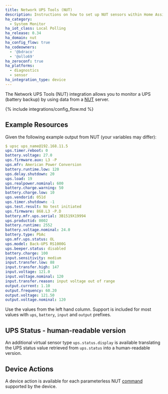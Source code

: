```yaml
---
title: Network UPS Tools (NUT)
description: Instructions on how to set up NUT sensors within Home Assistant.
ha_category:
  - System Monitor
ha_iot_class: Local Polling
ha_release: 0.34
ha_domain: nut
ha_config_flow: true
ha_codeowners:
  - '@bdraco'
  - '@ollo69'
ha_zeroconf: true
ha_platforms:
  - diagnostics
  - sensor
ha_integration_type: device
---
```


The Network UPS Tools (NUT) integration allows you to monitor a UPS
(battery backup) by using data from a [NUT](https://networkupstools.org/)
server.

{% include integrations/config_flow.md %}

## Example Resources

Given the following example output from NUT (your variables may differ):

```yaml
$ upsc ups_name@192.168.11.5
ups.timer.reboot: 0
battery.voltage: 27.0
ups.firmware.aux: L3 -P
ups.mfr: American Power Conversion
battery.runtime.low: 120
ups.delay.shutdown: 20
ups.load: 19
ups.realpower.nominal: 600
battery.charge.warning: 50
battery.charge.low: 10
ups.vendorid: 051d
ups.timer.shutdown: -1
ups.test.result: No test initiated
ups.firmware: 868.L3 -P.D
battery.mfr.ups.serial: 3B1519X19994
ups.productid: 0002
battery.runtime: 2552
battery.voltage.nominal: 24.0
battery.type: PbAc
ups.mfr.ups.status: OL
ups.model: Back-UPS RS1000G
ups.beeper.status: disabled
battery.charge: 100
input.sensitivity: medium
input.transfer.low: 88
input.transfer.high: 147
input.voltage: 121.0
input.voltage.nominal: 120
input.transfer.reason: input voltage out of range
output.current: 1.10
output.frequency: 60.20
output.voltage: 121.50
output.voltage.nominal: 120
```

Use the values from the left hand column. Support is included for most
values with `ups`, `battery`, `input` and `output` prefixes.

## UPS Status - human-readable version

An additional virtual sensor type `ups.status.display` is available
translating the UPS status value retrieved from `ups.status` into a
human-readable version.

## Device Actions

A device action is available for each parameterless NUT [command](https://networkupstools.org/docs/user-manual.chunked/apcs03.html) supported by the device.
